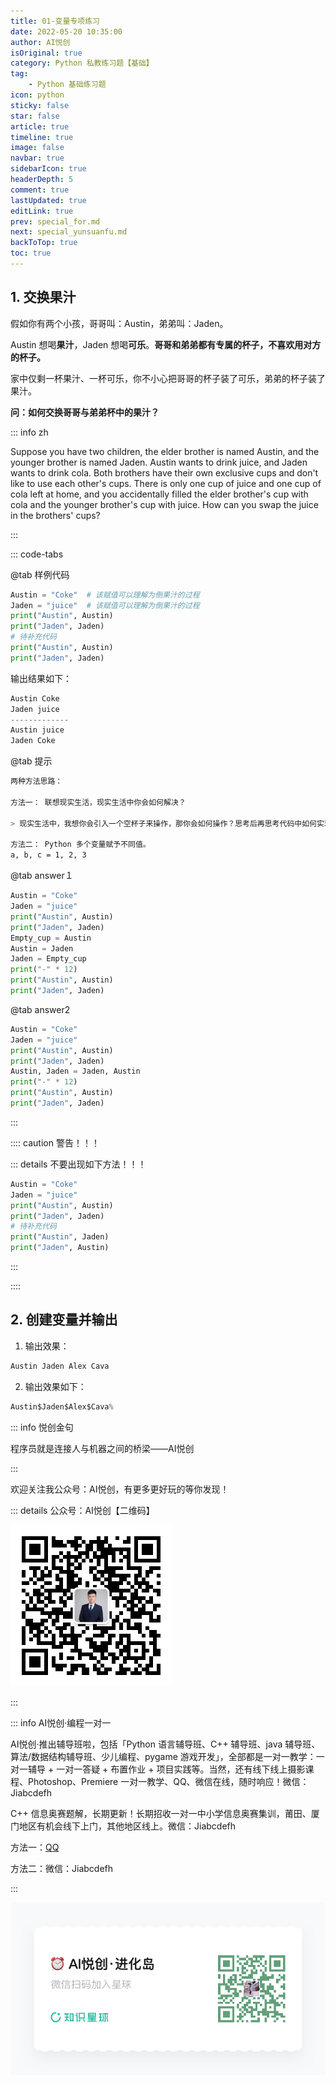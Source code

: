```yaml
---
title: 01-变量专项练习
date: 2022-05-20 10:35:00
author: AI悦创
isOriginal: true
category: Python 私教练习题【基础】
tag:
    - Python 基础练习题
icon: python
sticky: false
star: false
article: true
timeline: true
image: false
navbar: true
sidebarIcon: true
headerDepth: 5
comment: true
lastUpdated: true
editLink: true
prev: special_for.md
next: special_yunsuanfu.md
backToTop: true
toc: true
---
```


## 1. 交换果汁

假如你有两个小孩，哥哥叫：Austin，弟弟叫：Jaden。

Austin 想喝**果汁**，Jaden 想喝**可乐**。**哥哥和弟弟都有专属的杯子，不喜欢用对方的杯子。**

家中仅剩一杯果汁、一杯可乐，你不小心把哥哥的杯子装了可乐，弟弟的杯子装了果汁。

**问：如何交换哥哥与弟弟杯中的果汁？**

::: info zh

Suppose you have two children, the elder brother is named Austin, and  the younger brother is named Jaden. Austin wants to drink juice, and  Jaden wants to drink cola. Both brothers have their own exclusive cups  and don't like to use each other's cups. There is only one cup of juice  and one cup of cola left at home, and you accidentally filled the elder  brother's cup with cola and the younger brother's cup with juice. How  can you swap the juice in the brothers' cups?

:::

::: code-tabs

@tab 样例代码

```python
Austin = "Coke"  # 该赋值可以理解为倒果汁的过程
Jaden = "juice"  # 该赋值可以理解为倒果汁的过程
print("Austin", Austin)
print("Jaden", Jaden)
# 待补充代码
print("Austin", Austin)
print("Jaden", Jaden)
```

输出结果如下：

```python
Austin Coke
Jaden juice
-------------
Austin juice
Jaden Coke
```

@tab 提示

```bash
两种方法思路：

方法一： 联想现实生活，现实生活中你会如何解决？

> 现实生活中，我想你会引入一个空杯子来操作，那你会如何操作？思考后再思考代码中如何实现？

方法二： Python 多个变量赋予不同值。
a, b, c = 1, 2, 3
```

@tab answer１

```python
Austin = "Coke"
Jaden = "juice"
print("Austin", Austin)
print("Jaden", Jaden)
Empty_cup = Austin
Austin = Jaden
Jaden = Empty_cup
print("-" * 12)
print("Austin", Austin)
print("Jaden", Jaden)
```

@tab answer2

```python
Austin = "Coke"
Jaden = "juice"
print("Austin", Austin)
print("Jaden", Jaden)
Austin, Jaden = Jaden, Austin
print("-" * 12)
print("Austin", Austin)
print("Jaden", Jaden)
```

:::

:::: caution 警告！！！

::: details 不要出现如下方法！！！

```python
Austin = "Coke"
Jaden = "juice"
print("Austin", Austin)
print("Jaden", Jaden)
# 待补充代码
print("Austin", Jaden)
print("Jaden", Austin)
```

:::

::::

## 2. 创建变量并输出

1. 输出效果：

```python
Austin Jaden Alex Cava
```

2. 输出效果如下：

```python
Austin$Jaden$Alex$Cava%
```



::: info 悦创金句

程序员就是连接人与机器之间的桥梁——AI悦创

:::

欢迎关注我公众号：AI悦创，有更多更好玩的等你发现！

::: details 公众号：AI悦创【二维码】

![](/gzh.jpg)

:::

::: info AI悦创·编程一对一

AI悦创·推出辅导班啦，包括「Python 语言辅导班、C++ 辅导班、java 辅导班、算法/数据结构辅导班、少儿编程、pygame 游戏开发」，全部都是一对一教学：一对一辅导 + 一对一答疑 + 布置作业 + 项目实践等。当然，还有线下线上摄影课程、Photoshop、Premiere 一对一教学、QQ、微信在线，随时响应！微信：Jiabcdefh

C++ 信息奥赛题解，长期更新！长期招收一对一中小学信息奥赛集训，莆田、厦门地区有机会线下上门，其他地区线上。微信：Jiabcdefh

方法一：[QQ](http://wpa.qq.com/msgrd?v=3&uin=1432803776&site=qq&menu=yes)

方法二：微信：Jiabcdefh

:::

![](/zsxq.jpg)

